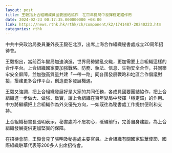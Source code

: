 ```yaml
---
layout: post
title: 王毅指上合組織成員國要團結協作　在百年變局中發揮穩定錨作用
date: 2024-02-23 00:17:35.000000000 +08:00
link: https://news.rthk.hk/rthk/ch/component/k2/1741487-20240223.htm
categories: rthk
---
```


中共中央政治局委員兼外長王毅在北京，出席上海合作組織秘書處成立20周年招待會。

王毅指出，當前百年變局加速演進，世界局勢變亂交織，更加需要上合組織這樣的合作平台。上合組織國家要加強戰略、防務、執法、信息、生物安全合作，共同築牢安全屏障，並加強高質量共建「一帶一路」同各國發展戰略和地區合作倡議對接，搭建更多合作平台，創造更多發展機遇。

王毅又強調，把上合組織發展好是大家的共同任務，各成員國要團結協作，把上合組織進一步做大、做強、做實，讓上合組織在百年變局中發揮「穩定錨」的作用。中方將繼續把上合組織作為外交優先方向，一如既往為秘書處工作提供便利和支持。

上合組織秘書長張明表示，秘書處將不忘初心，砥礪前行，完善自身建設，為上合組織發展提供更加堅實的保障。

在招待會前，王毅會見了張明及秘書處主要官員。上合組織有關國家駐華使節、國際組織駐華代表等200多人出席招待會。
